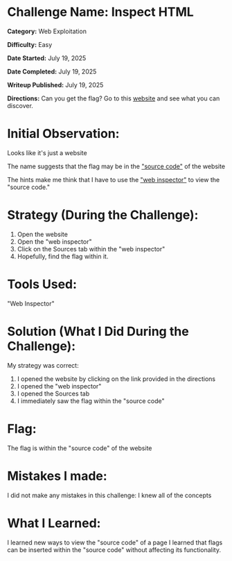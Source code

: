# Challenge Name: Inspect HTML

**Category:** Web Exploitation

**Difficulty:** Easy

**Date Started:** July 19, 2025

**Date Completed:** July 19, 2025

**Writeup Published:** July 19, 2025

**Directions:** 
Can you get the flag? Go to this [website](http://saturn.picoctf.net:51819/) and see what you can discover.

 # Initial Observation: 
  Looks like it's just a website

  The name suggests that the flag may be in the ["source code"](https://en.wikipedia.org/wiki/Source_code) of the website
  
 The hints make me think that I have to use the ["web inspector"](https://wpengine.com/resources/how-to-inspect-a-website/) to view the "source code."

 # Strategy (During the Challenge):
1. Open the website
2. Open the "web inspector"
3. Click on the Sources tab within the "web inspector"
4. Hopefully, find the flag within it.
   
 # Tools Used:

"Web Inspector"

# Solution (What I Did During the Challenge): 
My strategy was correct:
1. I opened the website by clicking on the link provided in the directions
2. I opened the "web inspector"
3. I opened the Sources tab
4. I immediately saw the flag within the "source code"

# Flag: 

The flag is within the "source code" of the website

# Mistakes I made:

I did not make any mistakes in this challenge: I knew all of the concepts
   
# What I Learned:
I learned new ways to view the "source code" of a page
I learned that flags can be inserted within the "source code" without affecting its functionality.

